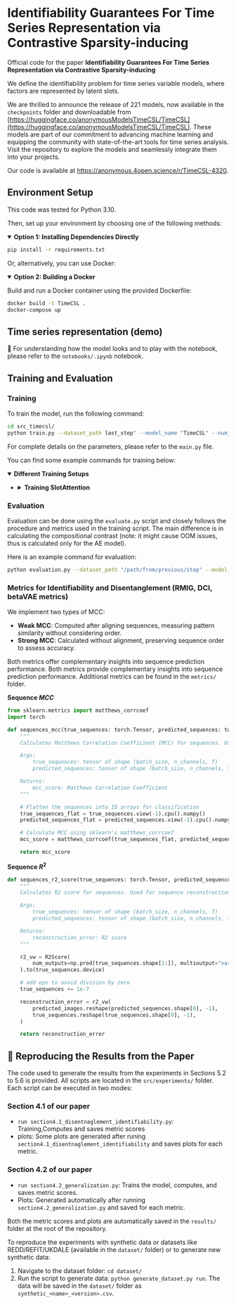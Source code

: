 
# Identifiability Guarantees For Time Series Representation via Contrastive Sparsity-inducing
Official code for the paper **Identifiability Guarantees For Time Series Representation via Contrastive Sparsity-inducing**

We define the identifiability problem for time series variable models, where factors are represented by latent slots.  

We are thrilled to announce the release of 221 models, now available in the `checkpoints` folder and downloadable from [https://huggingface.co/anonymousModelsTimeCSL/TimeCSL](https://huggingface.co/anonymousModelsTimeCSL/TimeCSL). These models are part of our commitment to advancing machine learning and equipping the community with state-of-the-art tools for time series analysis. Visit the repository to explore the models and seamlessly integrate them into your projects.

Our code is available at https://anonymous.4open.science/r/TimeCSL-4320.

## Environment Setup
This code was tested for Python 3.10. 

Then, set up your environment by choosing one of the following methods:

<details open>
<summary><strong>Option 1: Installing Dependencies Directly</strong></summary>

```bash
pip install -r requirements.txt
```

</details>

Or, alternatively, you can use Docker:

<details open>
<summary><strong>Option 2: Building a Docker</strong></summary>

Build and run a Docker container using the provided Dockerfile:
```bash
docker build -t TimeCSL .
docker-compose up
```

</details>

## Time series representation (demo)

🔗 For understanding how the model looks and to play with the notebook, please refer to the `notebooks/.ipynb` notebook.

## Training and Evaluation

### Training
To train the model, run the following command:

```bash
cd src_timecsl/
python train.py --dataset_path last_step" --model_name "TimeCSL" --num_slots 2 --epochs 200 --use_generalization_loss True
```

For complete details on the parameters, please refer to the `main.py` file.

You can find some example commands for training below:

<details open>
<summary><strong>Different Training Setups</strong></summary>

- <details>
  <summary><strong>Training SlotAttention</strong></summary>

  Training vanilla TimeCSL with 5 slots (latent of size n=5 and d=16):
  ```bash
  python main.py --dataset_path "/path/from/previous/step" --model_name "TimeCSL" --num_slots 5 --use_generalization_loss False
  ```

  Training vanilla iVAE with 2 slots and consistency loss:
  ```bash
  python main.py --dataset_path "/path/from/previous/step" --model_name "iVAE" --num_slots 5 --use_generalization_loss True --consistency_ignite_epoch 150
  ```

  Training SlowVAE with 2 slots, fixed SoftMax and sampling:
  ```bash
  python main.py --dataset_path "/path/from/previous/step" --model_name "SlowVAE" --num_slots 5 --use_generalization_loss True --consistency_ignite_epoch 150 --softmax False --sampling False
  ```
</details>

</details>

### Evaluation

Evaluation can be done using the `evaluate.py` script and closely follows the procedure and metrics used in the training script. The main difference is in calculating the compositional contrast (note: it might cause OOM issues, thus is calculated only for the AE model).

Here is an example command for evaluation:
```bash
python evaluation.py --dataset_path "/path/from/previous/step" --model_path "checkpoints/SlotMLPAdditive.pt" --model_name "TimeCSL" --n_slot_latents 5
```

### Metrics for Identifiability and Disentanglement (RMIG, DCI, betaVAE metrics) 

We implement two types of MCC:

- **Weak MCC**: Computed after aligning sequences, measuring pattern similarity without considering order.
- **Strong MCC**: Calculated without alignment, preserving sequence order to assess accuracy.

Both metrics offer complementary insights into sequence prediction performance. Both metrics provide complementary insights into sequence prediction performance. Additional metrics can be found in the `metrics/` folder.

**Sequence $MCC$**

```python
from sklearn.metrics import matthews_corrcoef
import torch

def sequences_mcc(true_sequences: torch.Tensor, predicted_sequences: torch.Tensor) -> float:
    """
    Calculates Matthews Correlation Coefficient (MCC) for sequences. Used for sequence classification evaluation.

    Args:
        true_sequences: tensor of shape (batch_size, n_channels, T)
        predicted_sequences: tensor of shape (batch_size, n_channels, T)

    Returns:
        mcc_score: Matthews Correlation Coefficient
    """

    # Flatten the sequences into 1D arrays for classification
    true_sequences_flat = true_sequences.view(-1).cpu().numpy()
    predicted_sequences_flat = predicted_sequences.view(-1).cpu().numpy()

    # Calculate MCC using sklearn's matthews_corrcoef
    mcc_score = matthews_corrcoef(true_sequences_flat, predicted_sequences_flat)

    return mcc_score

```

**Sequence $R^2$**

```python
def sequences_r2_score(true_sequences: torch.Tensor, predicted_sequences: torch.Tensor) -> float:
    """
    Calculates R2 score for sequences. Used for sequence reconstruction evaluation.

    Args:
        true_sequences: tensor of shape (batch_size, n_channels, T)
        predicted_sequences: tensor of shape (batch_size, n_channels, T)

    Returns:
        reconstruction_error: R2 score
    """

    r2_vw = R2Score(
        num_outputs=np.prod(true_sequences.shape[1:]), multioutput="variance_weighted"
    ).to(true_sequences.device)

    # add eps to avoid division by zero
    true_sequences += 1e-7

    reconstruction_error = r2_vw(
        predicted_images.reshape(predicted_sequences.shape[0], -1),
        true_sequences.reshape(true_sequences.shape[0], -1),
    )

    return reconstruction_error
```


## 📢 Reproducing the Results from the Paper

The code used to generate the results from the experiments in Sections 5.2 to 5.6 is provided. All scripts are located in the `src/experiments/` folder. Each script can be executed in two modes:
### Section 4.1 of our paper
- `run section4.1_disentnaglement_identifiability.py`: Training,Computes and saves metric scores
- plots: Some plots are generated after runing ``section4.1_disentnaglement_identifiability`` and saves plots for each metric.

### Section 4.2 of our paper
- `run section4.2_generalization.py`: Trains the model, computes, and saves metric scores.
- Plots: Generated automatically after running `section4.2_generalization.py` and saved for each metric.

Both the metric scores and plots are automatically saved in the `results/` folder at the root of the repository.

To reproduce the experiments with synthetic data or datasets like REDD/REFIT/UKDALE (available in the `dataset/` folder) or to generate new synthetic data: 
1. Navigate to the dataset folder: `cd dataset/`
2. Run the script to generate data: `python generate_dataset.py run`. The data will be saved in the `dataset/` folder as `synthetic_<name>_<version>.csv`.
